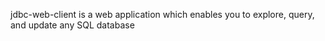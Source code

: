 jdbc-web-client is a web application which enables you to explore, query, and update any SQL database